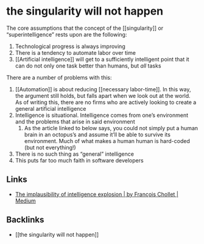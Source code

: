 # the singularity will not happen

The core assumptions that the concept of the [[singularity]] or &ldquo;superintelligence&rdquo; rests upon are the following:

1.  Technological progress is always improving
2.  There is a tendency to automate labor over time
3.  [[Artificial intelligence]] will get to a sufficiently intelligent point that it can do not only one task better than humans, but _all_ tasks

There are a number of problems with this:

1.  [[Automation]] is about reducing [[necessary labor-time]]. In this way, the argument still holds, but falls apart when we look out at the world. As of writing this, there are no firms who are actively looking to create a general artificial intelligence
2.  Intelligence is situational. Intelligence comes from one&rsquo;s environment and the problems that arise in said environment
    1.  As the article linked to below says, you could not simply put a human brain in an octopus&rsquo;s and assume it&rsquo;ll be able to survive its environment. Much of what makes a human human is hard-coded (but not everything!)
3.  There is no such thing as &ldquo;general&rdquo; intelligence
4.  This puts far too much faith in software developers


<a id="orgd924d96"></a>

## Links

-   [The implausibility of intelligence explosion | by François Chollet | Medium](https://medium.com/@francois.chollet/the-impossibility-of-intelligence-explosion-5be4a9eda6ec)


<a id="org0607228"></a>

## Backlinks

-   [[the singularity will not happen]]
